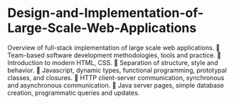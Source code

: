 # Design-and-Implementation-of-Large-Scale-Web-Applications
Overview of full-stack implementation of large scale web applications.
 Team-based software development methodologies, tools and practice.
 Introduction to modern HTML, CSS.
 Separation of structure, style and behavior.
 Javascript, dynamic types, functional programming, prototypal classes, and closures.
 HTTP client-server communication, synchronous and asynchronous communication.
 Java server pages, simple database creation, programmatic queries and updates.

